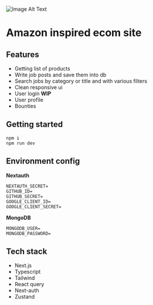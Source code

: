![Image Alt Text](public/thumbs/estore.png)

# Amazon inspired ecom site

## Features

-   Getting list of products
-   Write job posts and save them into db
-   Search jobs by category or title and with various filters
-   Clean responsive ui
-   User login
**WIP**
-   User profile
-   Bounties


## Getting started

```
npm i
npm run dev
```

## Environment config

**Nextauth**

```
NEXTAUTH_SECRET=
GITHUB_ID=
GITHUB_SECRET=
GOOGLE_CLIENT_ID=
GOOGLE_CLIENT_SECRET=
```

**MongoDB**

```
MONGODB_USER=
MONGODB_PASSWORD=
```

## Tech stack

-   Next.js
-   Typescript
-   Tailwind
-   React query
-   Next-auth
-   Zustand
